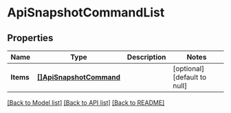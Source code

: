# ApiSnapshotCommandList

## Properties
Name | Type | Description | Notes
------------ | ------------- | ------------- | -------------
**Items** | [**[]ApiSnapshotCommand**](ApiSnapshotCommand.md) |  | [optional] [default to null]

[[Back to Model list]](../README.md#documentation-for-models) [[Back to API list]](../README.md#documentation-for-api-endpoints) [[Back to README]](../README.md)


